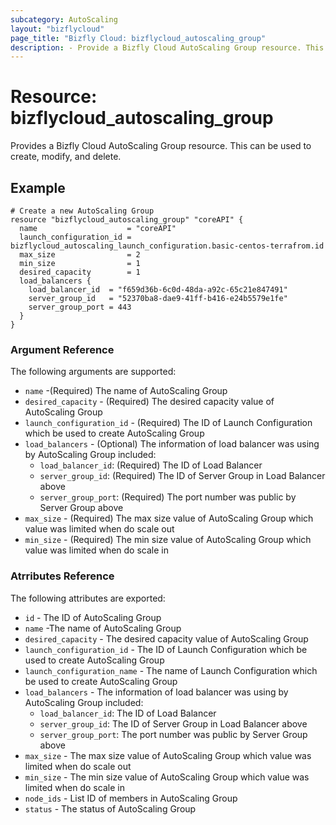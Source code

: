 ```yaml
---
subcategory: AutoScaling
layout: "bizflycloud"
page_title: "Bizfly Cloud: bizflycloud_autoscaling_group"
description: - Provide a Bizfly Cloud AutoScaling Group resource. This can be used to create, modify, and delete.
---
```


# Resource: bizflycloud_autoscaling_group

Provides a Bizfly Cloud AutoScaling Group resource. This can be used to create, modify, and delete.

## Example
```hcl
# Create a new AutoScaling Group
resource "bizflycloud_autoscaling_group" "coreAPI" {
  name                    = "coreAPI"
  launch_configuration_id = bizflycloud_autoscaling_launch_configuration.basic-centos-terrafrom.id
  max_size                = 2
  min_size                = 1
  desired_capacity        = 1
  load_balancers {
    load_balancer_id  = "f659d36b-6c0d-48da-a92c-65c21e847491"
    server_group_id   = "52370ba8-dae9-41ff-b416-e24b5579e1fe"
    server_group_port = 443
  }
}
```

### Argument Reference

The following arguments are supported:

* `name` -(Required) The name of AutoScaling Group
* `desired_capacity` - (Required) The desired capacity value of AutoScaling Group
* `launch_configuration_id` - (Required) The ID of Launch Configuration which be used to create AutoScaling Group
* `load_balancers` - (Optional) The information of load balancer was using by AutoScaling Group included:
    - `load_balancer_id`: (Required) The ID of Load Balancer
    - `server_group_id`: (Required) The ID of Server Group in Load Balancer above
    - `server_group_port`: (Required) The port number was public by Server Group above
* `max_size` - (Required) The max size value of AutoScaling Group which value was limited when do scale out
* `min_size` - (Required) The min size value of AutoScaling Group which value was limited when do scale in


### Atrributes Reference

The following attributes are exported:

* `id` - The ID of AutoScaling Group
* `name` -The name of AutoScaling Group
* `desired_capacity` - The desired capacity value of AutoScaling Group
* `launch_configuration_id` - The ID of Launch Configuration which be used to create AutoScaling Group
* `launch_configuration_name` - The name of Launch Configuration which be used to create AutoScaling Group
* `load_balancers` - The information of load balancer was using by AutoScaling Group included:
    - `load_balancer_id`: The ID of Load Balancer
    - `server_group_id`: The ID of Server Group in Load Balancer above
    - `server_group_port`: The port number was public by Server Group above
* `max_size` - The max size value of AutoScaling Group which value was limited when do scale out
* `min_size` - The min size value of AutoScaling Group which value was limited when do scale in
* `node_ids` - List ID of members in AutoScaling Group
* `status` - The status of AutoScaling Group
